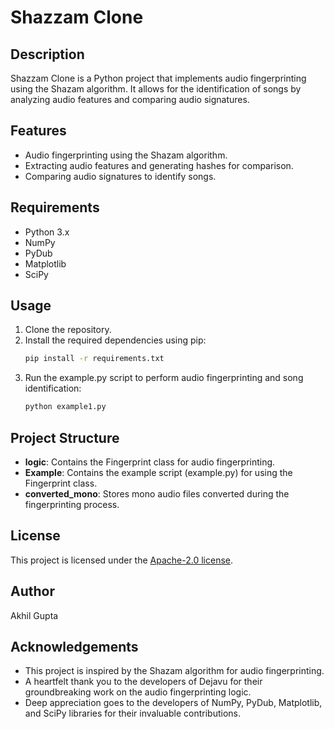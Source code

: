 # Shazzam Clone

## Description
Shazzam Clone is a Python project that implements audio fingerprinting using the Shazam algorithm. It allows for the identification of songs by analyzing audio features and comparing audio signatures.

## Features
- Audio fingerprinting using the Shazam algorithm.
- Extracting audio features and generating hashes for comparison.
- Comparing audio signatures to identify songs.

## Requirements
- Python 3.x
- NumPy
- PyDub
- Matplotlib
- SciPy

## Usage
1. Clone the repository.
2. Install the required dependencies using pip:
    ```bash
    pip install -r requirements.txt
    ```
3. Run the example.py script to perform audio fingerprinting and song identification:
    ```bash
    python example1.py
    ```

## Project Structure
- **logic**: Contains the Fingerprint class for audio fingerprinting.
- **Example**: Contains the example script (example.py) for using the Fingerprint class.
- **converted_mono**: Stores mono audio files converted during the fingerprinting process.

## License
This project is licensed under the [Apache-2.0 license](LICENSE).

## Author
Akhil Gupta

## Acknowledgements
- This project is inspired by the Shazam algorithm for audio fingerprinting.
- A heartfelt thank you to the developers of Dejavu for their groundbreaking work on the audio fingerprinting logic.
- Deep appreciation goes to the developers of NumPy, PyDub, Matplotlib, and SciPy libraries for their invaluable contributions.

